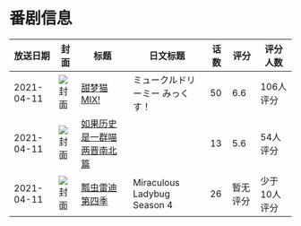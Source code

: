 # 番剧信息

|放送日期|封面|标题|日文标题|话数|评分|评分人数|
|---|---|---|---|---|---|---|
|2021-04-11|![封面](https://lain.bgm.tv/pic/cover/c/6c/f2/321387_f07r8.jpg)|[甜梦猫 MIX!](https://bangumi.tv/subject/321387)|ミュークルドリーミー みっくす！|50|6.6|106人评分|
|2021-04-11|![封面](https://lain.bgm.tv/pic/cover/c/2e/f5/323874_h0rOo.jpg)|[如果历史是一群喵 两晋南北篇](https://bangumi.tv/subject/323874)||13|5.6|54人评分|
|2021-04-11|![封面](https://lain.bgm.tv/pic/cover/c/a6/6e/337810_PgVpI.jpg)|[瓢虫雷迪 第四季](https://bangumi.tv/subject/337810)|Miraculous Ladybug Season 4|26|暂无评分|少于10人评分|
